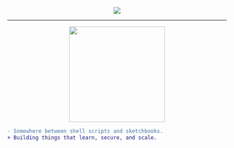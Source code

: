 
<!-- Retro Cyber Theme | Gursmeep's GitHub README -->

<p align="center">
  <img src="https://readme-typing-svg.demolab.com/?lines=Hey%2C+I%27m+Gursmeep!;Full+Stack+Dev+%7C+ML+Explorer+%7C+Cyber+Tinkerer;&center=true&width=500&height=45&color=FAD000&vCenter=true&size=22" />
</p>

---

<p align="center">
  <img src="https://media.giphy.com/media/Z9UWPcO3gW93U/giphy.gif" width="220" height="220">
</p>

```diff
- Somewhere between shell scripts and sketchbooks.
+ Building things that learn, secure, and scale.
